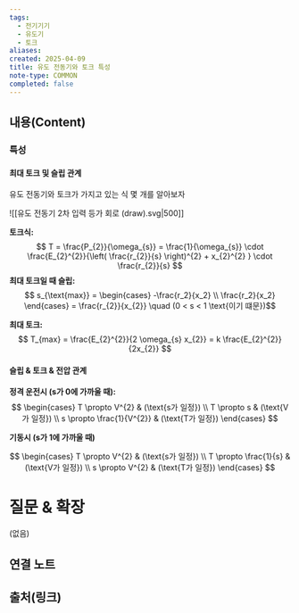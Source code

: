 ```yaml
---
tags:
  - 전기기기
  - 유도기
  - 토크
aliases: 
created: 2025-04-09
title: 유도 전동기와 토크 특성
note-type: COMMON
completed: false
---
```


## 내용(Content)

### 특성

#### 최대 토크 및 슬립 관계

유도 전동기와 토크가 가지고 있는 식 몇 개를 알아보자

![[유도 전동기 2차 입력 등가 회로 (draw).svg|500]]

**토크식:**
$$
T = \frac{P_{2}}{\omega_{s}} = \frac{1}{\omega_{s}} \cdot \frac{E_{2}^{2}}{\left( \frac{r_{2}}{s} \right)^{2} + x_{2}^{2} } \cdot \frac{r_{2}}{s}
$$
**최대 토크일 때 슬립:**
$$
s_{\text{max}} = \begin{cases} -\frac{r_2}{x_2}  \\ \frac{r_2}{x_2}  \end{cases}
 = \frac{r_{2}}{x_{2}} \quad (0 < s < 1 \text{이기 떄문})$$

**최대 토크:**
$$
T_{max} = \frac{E_{2}^{2}}{2 \omega_{s} x_{2}} = k \frac{E_{2}^{2}}{2x_{2}}
$$

#### 슬립 & 토크 & 전압 관계

**정격 운전시 (s가 0에 가까울 때):**
$$
\begin{cases}
T \propto V^{2} & (\text{s가 일정}) \\
T \propto s & (\text{V가 일정}) \\
s \propto \frac{1}{V^{2}} & (\text{T가 일정})
\end{cases}
$$

**기동시 (s가 1에 가까울 때)**

$$
\begin{cases}
T \propto V^{2} & (\text{s가 일정}) \\
T \propto \frac{1}{s} & (\text{V가 일정}) \\
s \propto V^{2} & (\text{T가 일정})
\end{cases}
$$



# 질문 & 확장

(없음)

## 연결 노트

## 출처(링크)

